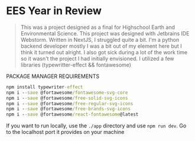 # EES Year in Review

> This was a project designed as a final for Highschool Earth and Environmental Science. This project was designed with Jetbrains IDE Webstorm. Written in NextJS, I struggled quite a bit. I'm a python backend developer mostly I was a bit out of my element here but I think it turned out alright. I also got sick during a lot of the work time so it wasn't the project I had initially envisioned. I utilized a few libraries (typewritter-effect && fontawesome)

PACKAGE MANAGER REQUIREMENTS

```cmd
npm install typewriter-effect
npm i --save @fortawesome/fontawesome-svg-core
npm i --save @fortawesome/free-solid-svg-icons
npm i --save @fortawesome/free-regular-svg-icons
npm i --save @fortawesome/free-brands-svg-icons
npm i --save @fortawesome/react-fontawesome@latest
```
If you want to run locally, use the `./app` directory and use `npm run dev`. Go to the localhost port it provides on your machine


